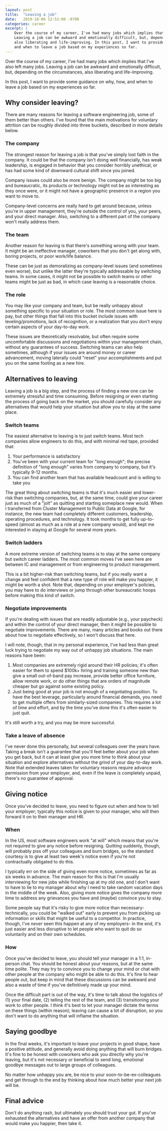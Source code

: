 ```yaml
---
layout: post
title:  "Leaving a job"
date:   2019-10-06 12:52:00 -0700
categories: career
excerpt: |
    Over the course of my career, I've had many jobs which implies that I've also left many jobs.
    Leaving a job can be awkward and emotionally difficult, but, depending on the circumstances,
    also liberating and life-improving. In this post, I want to provide some guidance on why, how,
    and when to leave a job based on my experiences so far.
---
```


Over the course of my career, I've had many jobs which implies that I've also left many jobs.
Leaving a job can be awkward and emotionally difficult, but, depending on the circumstances,
also liberating and life-improving.

In this post, I want to provide some guidance on why, how, and when to leave a job based on my
experiences so far.

## Why consider leaving?

There are many reasons for leaving a software engineering job, some of them better than others. I've
found that the main motivations for voluntary attrition can be roughly divided into three buckets,
described in more details below.

### The company

The strongest reason for leaving a job is that you've simply lost faith in the company. It could
be that the company isn't doing well financially, has weak leadership, is engaged in behavior
that you consider horribly unethical, or has had some kind of downward cultural shift since you
joined.

Company issues could also be more benign. The company might be too big and bureaucratic, its
products or technology might not be as interesting as they once were, or it might not have a
geographic presence in a region you want to move to.

Company-level concerns are really hard to get around because, unless you're in upper management,
they're outside the control of you, your peers, and your direct manager. Also, switching
to a different part of the company won't really address them.

### The team

Another reason for leaving is that there's something wrong with your team. It might be an
ineffective manager, coworkers that you don't get along with, boring projects, or poor work/life
balance.

These can be just as demoralizing as company-level issues (and sometimes even worse), but
unlike the latter they're typically addressable by switching teams. In some cases, it might not be
possible to switch teams or other teams might be just as bad, in which case leaving is a reasonable
choice.

### The role

You may like your company and team, but be really unhappy about something specific to your
situation or role. The most common issue here is pay, but other things that fall into this bucket
include issues with leveling/promotions, lack of recognition, or a realization that you don't
enjoy certain aspects of your day-to-day work.

These issues are theoretically resolvable, but often require some uncomfortable discussions
and negotiations within your management chain, without any guarantees of success. Switching
teams can also help sometimes, although if your issues are around money or career advancement,
moving laterally could "reset" your accomplishments and put you on the same footing
as a new hire.

## Alternatives to leaving

Leaving a job is a big step, and the process of finding a new one can be extremely stressful and
time consuming. Before resigning or even starting the process of going back on the market, you
should carefully consider any alternatives that would help your situation but allow you to stay
at the same place.

### Switch teams

The easiest alternative to leaving is to just switch teams. Most tech companies allow
engineers to do this, and with minimal red tape, provided that:

1. Your performance is satisfactory
2. You've been with your current team for "long enough"; the precise definition of "long enough"
    varies from company to company, but it's typically 9-12 months.
3. You can find another team that has available headcount and is willing to take you

The great thing about switching teams is that it's much easier and lower-risk than switching
companies, but, at the same time, could give your career just as much of a "jolt" as quitting
and starting someplace new would. When I transferred from Cluster Management to
Public Data at Google, for instance, the new team had completely different customers, leadership,
operating procedures, and technology. It took months to get fully up-to-speed (almost as much as a
role at a new company would), and kept me interested in staying at Google for several more years.

### Switch ladders

A more extreme version of switching teams is to stay at the same company but switch career ladders.
The most common moves I've seen here are between IC and management or from engineering to
product management.

This is a bit higher-risk than switching teams, but if you really want a change and feel confident
that a new type of role will make you happier, it might be worth a shot. Note that, depending
on your employer's policies, you may have to do interviews or jump through other bureaucratic hoops before making this kind of switch.

### Negotiate improvements

If you're dealing with issues that are readily adjustable (e.g., your paycheck) and within the
control of your direct manager, then it might be possible to negotiate improvements. There are
many, many articles and books out there about how to negotiate effectively, so I won't discuss
that here.

I will note, though, that in my personal experience, I've had less than great luck trying to
negotiate my way out of unhappy job situations. The main reasons have been:

1. Most companies are extremely rigid around their HR policies; it's often easier for them
    to spend $100k+ hiring and training someone new than give a small out-of-band pay increase,
    provide better office furniture, allow remote work, or do other things that
    are orders of magnitude cheaper but go against some existing policy.
2. Just being good at your job is not enough of a negotiating position. To have the best leverage,
    particularly around financial demands, you need to get multiple offers from similarly-sized
    companies. This requires a lot of time and effort, and by the time you've done this it's often
    easier to just quit.

It's still worth a try, and you may be more successful.

### Take a leave of absence

I've never done this personally, but several colleagues over the years have. Taking a break
isn't a guarantee that you'll feel better about your job when you get back, but it can at least
give you more time to think about your situation and explore alternatives without the grind
of your day-to-day work. Note that extended leaves taken for voluntary reasons require advance
permission from your employer, and, even if the leave is completely unpaid, there's no guarantee
of approval.

## Giving notice

Once you've decided to leave, you need to figure out when and how to tell your employer;
typically this notice is given to your manager, who will then forward it on to their
manager and HR.

### When

In the US, most software engineers work "at will" which means that you're not required to give any
notice before resigning. Quitting suddenly, though, will probably piss off your colleagues and burn
bridges, so the standard courtesy is to give at least two week's notice even if you're not
contractually obligated to do this.

I typically err on the side of giving even more notice, sometimes as far as six weeks in advance.
The main reason for this is that I'm usually interviewing for new jobs while finishing up
at my old one, and I don't want to have to lie to my manager about why I need to take
random vacation days in the middle of the week. Also, giving more notice gives the company
more time to address any grievances you have and (maybe) convince you to stay.

Some people say that it's risky to give more notice than necessary- technically, you could
be "walked out" early to prevent you from picking up information or skills that might be
useful to a competitor. In practice, though, I've *never* seen this happen at any of my employers-
in the end, it's just easier and less disruptive to let people who want to quit do so
voluntarily and on their own schedules.

### How

Once you've decided to leave, you should tell your manager in a 1:1,
in-person chat. You should be honest about your reasons, but at the same time polite. They
may try to convince you to change your mind or chat with other people at the company who
might be able to do this. It's fine to hear people out, but keep in mind that these discussions
can be awkward and also a waste of time if you've definitively made up your mind.

Once the difficult part is out of the way, it's time to talk about the logistics of (1)
your final date, (2) telling the rest of the team, and (3) transitioning your work to other
people. I think it's best to let your manager dictate the terms on these things (within reason);
leaving can cause a lot of disruption, so you don't want to do anything that will
inflame the situation.

## Saying goodbye

In the final weeks, it's important to leave your projects in good shape, have a
positive attitude, and generally avoid doing anything that will burn bridges. It's fine
to be honest with coworkers who ask you directly why you're leaving, but it's not necessary
or beneficial to send long, emotional goodbye messages out to large groups of colleagues.

No matter how unhappy you are, be nice to your soon-to-be-ex-colleagues and get through to the
end by thinking about how much better your next job will be.

## Final advice

Don't do anything rash, but ultimately you should trust your gut. If you've exhausted the
alternatives and have an offer from another company that would make you happier, then take it.